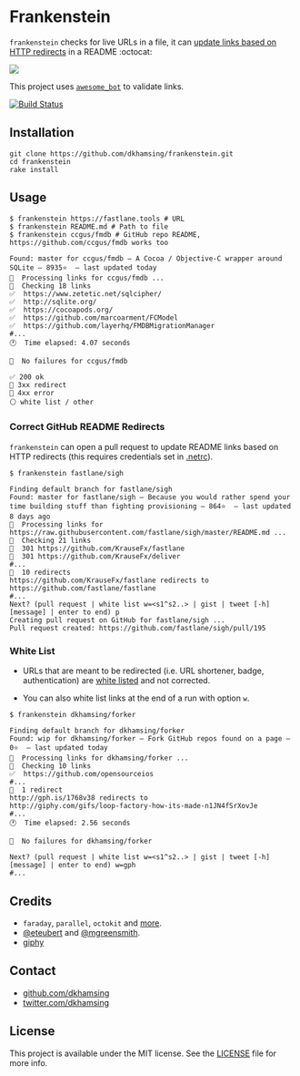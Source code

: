 # Frankenstein

`frankenstein` checks for live URLs in a file, it can [update links based on HTTP redirects](#correct-github-readme-redirects) in a README :octocat:

![](http://i.giphy.com/2MMB4JT8lokbS.gif)

This project uses [`awesome_bot`](https://github.com/dkhamsing/awesome_bot) to validate links.

[![Build Status](https://travis-ci.org/dkhamsing/frankenstein.svg)](https://travis-ci.org/dkhamsing/frankenstein)

## Installation

```shell
git clone https://github.com/dkhamsing/frankenstein.git
cd frankenstein
rake install
```

## Usage

```shell
$ frankenstein https://fastlane.tools # URL
$ frankenstein README.md # Path to file
$ frankenstein ccgus/fmdb # GitHub repo README, https://github.com/ccgus/fmdb works too

Found: master for ccgus/fmdb — A Cocoa / Objective-C wrapper around SQLite — 8935⭐️  — last updated today
🏃  Processing links for ccgus/fmdb ...
🔎  Checking 18 links
✅  https://www.zetetic.net/sqlcipher/
✅  http://sqlite.org/
✅  https://cocoapods.org/
✅  https://github.com/marcoarment/FCModel
✅  https://github.com/layerhq/FMDBMigrationManager
#...
🕐  Time elapsed: 4.07 seconds

🏃  No failures for ccgus/fmdb
```

```
✅ 200 ok
🔶 3xx redirect
🔴 4xx error
⚪ white list / other
```

### Correct GitHub README Redirects

`frankenstein` can open a pull request to update README links based on HTTP redirects (this requires credentials set in [.netrc](http://octokit.github.io/octokit.rb/#Using_a__netrc_file)).

```shell
$ frankenstein fastlane/sigh

Finding default branch for fastlane/sigh
Found: master for fastlane/sigh — Because you would rather spend your time building stuff than fighting provisioning — 864⭐️  — last updated 8 days ago
🏃  Processing links for https://raw.githubusercontent.com/fastlane/sigh/master/README.md ...
🔎  Checking 21 links
🔶  301 https://github.com/KrauseFx/fastlane
🔶  301 https://github.com/KrauseFx/deliver
#...
🔶  10 redirects
https://github.com/KrauseFx/fastlane redirects to
https://github.com/fastlane/fastlane
#...
Next? (pull request | white list w=<s1^s2..> | gist | tweet [-h] [message] | enter to end) p
Creating pull request on GitHub for fastlane/sigh ...
Pull request created: https://github.com/fastlane/sigh/pull/195
```

### White List

- URLs that are meant to be redirected (i.e. URL shortener, badge, authentication) are [white listed](lib/frankenstein/whitelist.rb) and not corrected.

- You can also white list links at the end of a run with option `w`.

```shell
$ frankenstein dkhamsing/forker

Finding default branch for dkhamsing/forker
Found: wip for dkhamsing/forker — Fork GitHub repos found on a page — 0⭐️  — last updated today
🏃  Processing links for dkhamsing/forker ...
🔎  Checking 10 links
✅  https://github.com/opensourceios
#...
🔶  1 redirect
http://gph.is/1768v38 redirects to
http://giphy.com/gifs/loop-factory-how-its-made-n1JN4fSrXovJe
#...
🕐  Time elapsed: 2.56 seconds

🏃  No failures for dkhamsing/forker

Next? (pull request | white list w=<s1^s2..> | gist | tweet [-h] [message] | enter to end) w=gph
#...
```

## Credits

- `faraday`, `parallel`, `octokit` and [more](frankenstein.gemspec).
- [@eteubert](http://stackoverflow.com/questions/5532362/how-do-i-get-the-destination-url-of-a-shortened-url-using-ruby/20818142#20818142) and [@mgreensmith](http://mattgreensmith.net/2013/08/08/commit-directly-to-github-via-api-with-octokit/).
- [giphy](http://giphy.com/gifs/2MMB4JT8lokbS)

## Contact

- [github.com/dkhamsing](https://github.com/dkhamsing)
- [twitter.com/dkhamsing](https://twitter.com/dkhamsing)

## License

This project is available under the MIT license. See the [LICENSE](LICENSE) file for more info.
